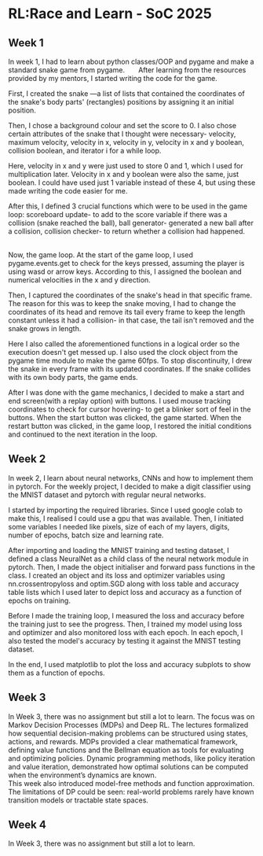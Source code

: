 # RL:Race and Learn - SoC 2025

## Week 1

In week 1, I had to learn about python classes/OOP and pygame and make a standard snake game from pygame.       
After learning from the resources provided by my mentors, I started writing the code for the game.      

First, I created the snake —a list of lists that contained the coordinates of the snake's body parts' (rectangles) positions by assigning it an initial position.     

Then, I chose a background colour and set the score to 0. I also chose certain attributes of the snake that I thought were necessary- velocity, maximum velocity, velocity in x, velocity in y, velocity in x and y boolean, collision boolean,  and iterator i for a while loop.        

Here, velocity in x and y were just used to store 0 and 1, which I used for multiplication later. Velocity in x and y boolean were also the same, just boolean. I could have used just 1 variable instead of these 4, but using these made writing the code easier for me.       

After this, I defined 3 crucial functions which were to be used in the game loop: scoreboard update- to add to the score variable if there was a collision (snake reached the ball), ball generator- generated a new ball after a collision, collision checker- to return whether a collision had happened.      

Now, the game loop. At the start of the game loop, I used pygame.events.get to check for the keys pressed, assuming the player is using wasd or arrow keys. According to this, I assigned the boolean and numerical velocities in the x and y direction.

Then, I captured the coordinates of the snake's head in that specific frame. The reason for this was to keep the snake moving, I had to change the coordinates of its head and remove its tail every frame to keep the length constant unless it had a collision- in that case, the tail isn't removed and the snake grows in length.     

Here I also called the aforementioned functions in a logical order so the execution doesn't get messed up. I also used the clock object from the pygame time module to make the game 60fps. To stop discontinuity, I drew the snake in every frame with its updated coordinates. If the snake collides with its own body parts, the game ends.     

After I was done with the game mechanics, I decided to make a start and end screen(with a replay option) with buttons. I used mouse tracking coordinates to check for cursor hovering- to get a blinker sort of feel in the buttons. When the start button was clicked, the game started. When the restart button was clicked, in the game loop, I restored the initial conditions and continued to the next iteration in the loop.

## Week 2
In week 2, I learn about neural networks, CNNs and how to implement them in pytorch. For the weekly project, I decided to make a digit classifier using the MNIST dataset and pytorch with regular neural networks.      

I started by importing the required libraries. Since I used google colab to make this, I realised I could use a gpu that was available. Then, I initiated some variables I needed like pixels, size of each of my layers, digits, number of epochs, batch size and learning rate.       

After importing and loading the MNIST training and testing dataset, I defined a class NeuralNet as a child class of the neural network module in pytorch. Then, I made the object initialiser and forward pass functions in the class. I created an object and its loss and optimizer variables using nn.crossentropyloss and optim.SGD along with loss table and accuracy table lists which I used later to depict loss and accuracy as a function of epochs on training.      

Before I made the training loop, I measured the loss and accuracy before the training just to see the progress. Then, I trained my model using loss and optimizer and also monitored loss with each epoch. In each epoch, I also tested the model's accuracy by testing it against the MNIST testing dataset.       

In the end, I used matplotlib to plot the loss and accuracy subplots to show them as a function of epochs.

## Week 3
In Week 3, there was no assignment but still a lot to learn. The focus was on Markov Decision Processes (MDPs) and Deep RL. The lectures formalized how sequential decision-making problems can be structured using states, actions, and rewards. MDPs provided a clear mathematical framework, defining value functions and the Bellman equation as tools for evaluating and optimizing policies. Dynamic programming methods, like policy iteration and value iteration, demonstrated how optimal solutions can be computed when the environment’s dynamics are known.        
This week also introduced model-free methods and function approximation. The limitations of DP could be seen: real-world problems rarely have known transition models or tractable state spaces.

## Week 4
In Week 3, there was no assignment but still a lot to learn.